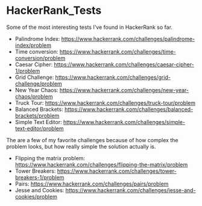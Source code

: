 # HackerRank_Tests
Some of the most interesting tests I've found in HackerRank so far.

* Palindrome Index: https://www.hackerrank.com/challenges/palindrome-index/problem
* Time conversion: https://www.hackerrank.com/challenges/time-conversion/problem
* Caesar Cipher: https://www.hackerrank.com/challenges/caesar-cipher-1/problem
* Grid Challenge: https://www.hackerrank.com/challenges/grid-challenge/problem
* New Year Chaos: https://www.hackerrank.com/challenges/new-year-chaos/problem
* Truck Tour: https://www.hackerrank.com/challenges/truck-tour/problem
* Balanced Brackets: https://www.hackerrank.com/challenges/balanced-brackets/problem
* Simple Text Editor: https://www.hackerrank.com/challenges/simple-text-editor/problem

The are a few of my favorite challenges because of how complex the problem looks, but how really simple the solution actually is. 

* Flipping the matrix problem: https://www.hackerrank.com/challenges/flipping-the-matrix/problem
* Tower Breakers: https://www.hackerrank.com/challenges/tower-breakers-1/problem
* Pairs: https://www.hackerrank.com/challenges/pairs/problem
* Jesse and Cookies: https://www.hackerrank.com/challenges/jesse-and-cookies/problem